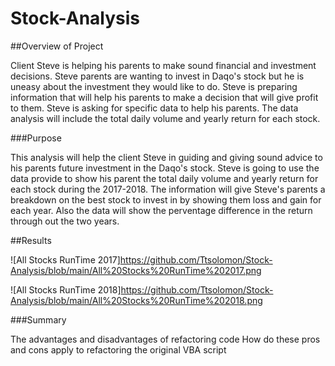# Stock-Analysis

##Overview of Project

Client Steve is helping his parents to make sound financial and investment decisions. Steve parents are wanting to invest in Daqo's stock but he is uneasy about the investment they would like to do. Steve is preparing information that will help his parents to make a decision that will give profit to them. Steve is asking for specific data to help his parents. The data analysis will include the total daily volume and yearly return for each stock. 

###Purpose

This analysis will help the client Steve in guiding and giving sound advice to his parents future investment in the Daqo's stock. Steve is going to use the data provide to show his parent the total daily volume and yearly return for each stock during the 2017-2018. The information will give Steve's parents a breakdown on the best stock to invest in by showing them loss and gain for each year. Also the data will show the perventage difference in the return through out the two years. 

##Results

 ![All Stocks RunTime 2017]https://github.com/Ttsolomon/Stock-Analysis/blob/main/All%20Stocks%20RunTime%202017.png

 ![All Stocks RunTime 2018]https://github.com/Ttsolomon/Stock-Analysis/blob/main/All%20Stocks%20RunTime%202018.png

###Summary

The advantages and disadvantages of refactoring code 
How do these pros and cons apply to refactoring the original VBA script
